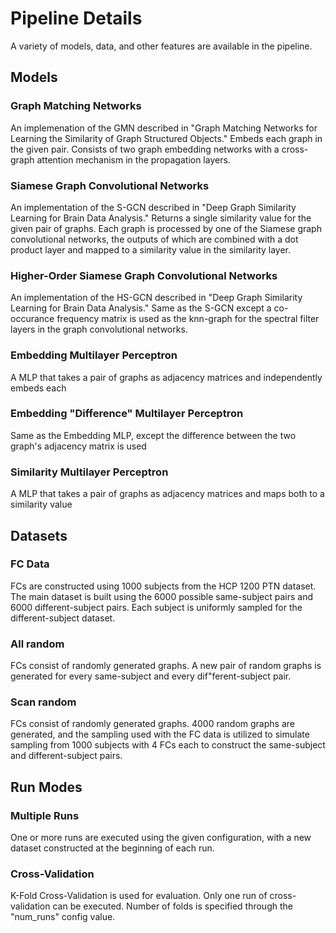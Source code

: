# Pipeline Details
A variety of models, data, and other features are available in the pipeline.

## Models

### Graph Matching Networks
An implemenation of the GMN described in "Graph Matching Networks for Learning the Similarity
of Graph Structured Objects." Embeds each graph in the given pair. Consists of two graph embedding networks with
a cross-graph attention mechanism in the propagation layers.

### Siamese Graph Convolutional Networks
An implementation of the S-GCN described in "Deep Graph Similarity Learning for Brain Data
Analysis." Returns a single similarity value for the given pair of graphs. Each graph is processed by one of the Siamese
graph convolutional networks, the outputs of which are combined with a dot product layer and mapped to a similarity value in the
similarity layer.

### Higher-Order Siamese Graph Convolutional Networks
An implementation of the HS-GCN described in "Deep Graph Similarity Learning for Brain Data
Analysis." Same as the S-GCN except a co-occurance frequency matrix is used as the knn-graph for the spectral filter layers in the
graph convolutional networks.

### Embedding Multilayer Perceptron
A MLP that takes a pair of graphs as adjacency matrices and independently embeds each

### Embedding "Difference" Multilayer Perceptron
Same as the Embedding MLP, except the difference between the two graph's adjacency matrix is used

### Similarity Multilayer Perceptron
A MLP that takes a pair of graphs as adjacency matrices and maps both to a similarity value


## Datasets

### FC Data
FCs are constructed using 1000 subjects from the HCP 1200 PTN dataset. The main dataset is built using the 6000 possible same-subject pairs and 6000 different-subject pairs. Each subject is uniformly sampled for the different-subject dataset.

### All random
FCs consist of randomly generated graphs. A new pair of random graphs is generated for every same-subject and every dif"ferent-subject pair.

### Scan random
FCs consist of randomly generated graphs. 4000 random graphs are generated, and the sampling used with the FC data is utilized to simulate sampling from 1000 subjects with 4 FCs each to construct the same-subject and different-subject pairs.


## Run Modes

### Multiple Runs
One or more runs are executed using the given configuration, with a new dataset constructed at the beginning of each run.

### Cross-Validation
K-Fold Cross-Validation is used for evaluation. Only one run of cross-validation can be executed. Number of folds is specified through the "num_runs" config value.


